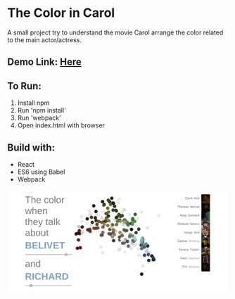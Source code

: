 # The Color in Carol
A small project try to understand the movie Carol arrange the color related to the main actor/actress.

## Demo Link: [Here](https://lucent1090.github.io/colorofmovielines/)

## To Run:
1. Install npm
2. Run 'npm install'
3. Run 'webpack'
4. Open index.html with browser

## Build with:
* React
* ES6 using Babel
* Webpack

![image](https://github.com/lucent1090/colorofmovielines/blob/master/screenshots/chrome.png)